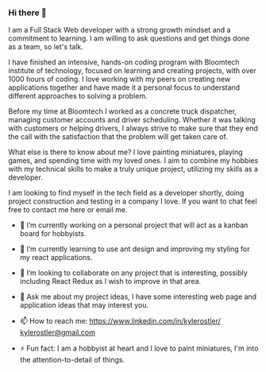 ### Hi there 👋
I am a Full Stack Web developer with a strong growth mindset and a commitment to learning. I am willing to ask questions and get things done as a team, so let's talk.

I have finished an intensive, hands-on coding program with Bloomtech institute of technology, focused on learning and creating projects, with over 1000 hours of coding. I love working with my peers on creating new applications together and have made it a personal focus to understand different approaches to solving a problem.

Before my time at Bloomtech I worked as a concrete truck dispatcher, managing customer accounts and driver scheduling. Whether it was talking with customers or helping drivers, I always strive to make sure that they end the call with the satisfaction that the problem will get taken care of.

What else is there to know about me? I love painting miniatures, playing games, and spending time with my loved ones. I aim to combine my hobbies with my technical skills to make a truly unique project, utilizing my skills as a developer.

I am looking to find myself in the tech field as a developer shortly, doing project construction and testing in a company I love. If you want to chat feel free to contact me here or email me.

- 🔭 I’m currently working on a personal project that will act as a kanban board for hobbyists.

- 🌱 I’m currently learning to use ant design and improving my styling for my react applications.

- 👯 I’m looking to collaborate on any project that is interesting, possibly including React Redux as I wish to improve in that area.

- 💬 Ask me about my project ideas, I have some interesting web page and application ideas that may interest you.

- 📫 How to reach me: 
https://www.linkedin.com/in/kylerostler/ 
kylerostler@gmail.com

- ⚡ Fun fact: I am a hobbyist at heart and I love to paint miniatures, I'm into the attention-to-detail of things.
